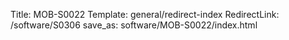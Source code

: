 Title: MOB-S0022
Template: general/redirect-index
RedirectLink: /software/S0306
save_as: software/MOB-S0022/index.html